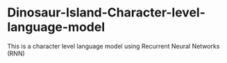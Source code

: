 # Dinosaur-Island-Character-level-language-model
This is a character level language model using Recurrent Neural Networks (RNN)
